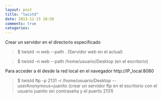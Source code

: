 ```yaml
---
layout: post
title: "twistd"
date: 2013-12-15 18:58
comments: true
categories: 
---
```

Crear un servidor en el directorio especificado

>$ twistd -n web --path .   (Servidor web en el actual)

>$ twistd -n web --path /home/usuario/Desktop (en el escritorio)

Para acceder a él desde la red local en el navegador http://IP_local:8080

>$ twistd ftp -p 2131 -r /home/usuario/Desktop --userAnonymous=juanito (crear un servidor ftp en el escritorio con el usuario juanito sin contraseña y el puerto 2131)

